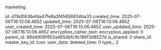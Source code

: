 marketing

id: d78d0836efda47fe8a3f45656834ba33
created_time: 2025-07-06T16:13:06.465Z
updated_time: 2025-07-06T16:13:06.465Z
user_created_time: 2025-07-06T16:13:06.465Z
user_updated_time: 2025-07-06T16:13:06.465Z
encryption_cipher_text: 
encryption_applied: 0
parent_id: 88d4908f852a4654bfc9c186f3d8527d
is_shared: 0
share_id: 
master_key_id: 
icon: 
user_data: 
deleted_time: 0
type_: 2